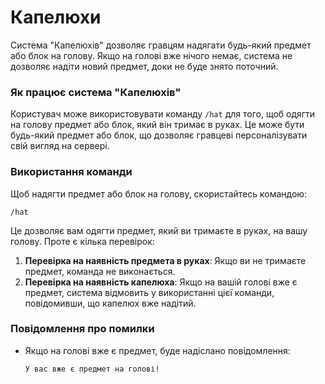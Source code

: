 # Капелюхи

Система "Капелюхів" дозволяє гравцям надягати будь-який предмет або блок на голову. Якщо на голові вже нічого немає, система не дозволяє надіти новий предмет, доки не буде знято поточний.

### Як працює система "Капелюхів"

Користувач може використовувати команду `/hat` для того, щоб одягти на голову предмет або блок, який він тримає в руках. Це може бути будь-який предмет або блок, що дозволяє гравцеві персоналізувати свій вигляд на сервері.

### Використання команди

Щоб надягти предмет або блок на голову, скористайтесь командою:

```
/hat
```


Це дозволяє вам одягти предмет, який ви тримаєте в руках, на вашу голову. Проте є кілька перевірок:

1. **Перевірка на наявність предмета в руках**: Якщо ви не тримаєте предмет, команда не виконається.
2. **Перевірка на наявність капелюха**: Якщо на вашій голові вже є предмет, система відмовить у використанні цієї команди, повідомивши, що капелюх вже надітий.

### Повідомлення про помилки

- Якщо на голові вже є предмет, буде надіслано повідомлення:

  `У вас вже є предмет на голові!`
